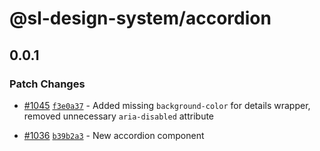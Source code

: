 # @sl-design-system/accordion

## 0.0.1

### Patch Changes

- [#1045](https://github.com/sl-design-system/components/pull/1045) [`f3e0a37`](https://github.com/sl-design-system/components/commit/f3e0a370ba5e9f4488c26efc8d79b44c18a1d5d4) - Added missing `background-color` for details wrapper, removed unnecessary `aria-disabled` attribute

- [#1036](https://github.com/sl-design-system/components/pull/1036) [`b39b2a3`](https://github.com/sl-design-system/components/commit/b39b2a3dc6764e16e9c611ac6c96a4eef61e9421) - New accordion component
